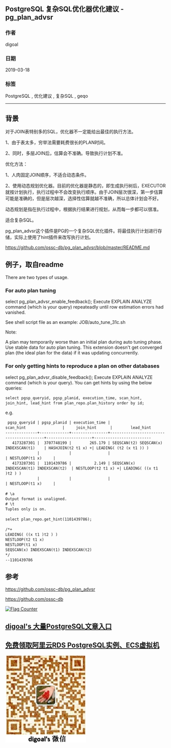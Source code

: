 ## PostgreSQL 复杂SQL优化器优化建议 - pg_plan_advsr  
        
### 作者        
digoal        
        
### 日期        
2019-03-18        
        
### 标签        
PostgreSQL , 优化建议 , 复杂SQL , geqo    
        
----        
        
## 背景    
对于JOIN表特别多的SQL，优化器不一定能给出最佳的执行方法。  
  
1、由于表太多，穷举法需要耗费很长的PLAN时间。  
  
2、同时，多层JOIN后，估算会不准确。导致执行计划不准。  
  
优化方法：  
  
1、人肉固定JOIN顺序，不适合动态条件。  
  
2、使用动态规划优化器。目前的优化器是静态的，即生成执行树后，EXECUTOR就按计划执行，执行过程中不会改变执行顺序。由于JOIN层次很深，第一步估算可能是准确的，但是层次越深，选择性估算就越不准确，所以总体计划会不好。  
  
动态规划是指在执行过程中，根据执行结果进行规划，从而每一步都可以很准。  
  
适合复杂SQL。  
  
pg_plan_advsr这个插件是PG的一个复杂SQL优化插件。将最佳执行计划进行存储，实际上使用了hint插件来改写执行计划。  
  
https://github.com/ossc-db/pg_plan_advsr/blob/master/README.md  
  
## 例子，取自readme  
There are two types of usage.  
  
### For auto plan tuning  
  
select pg_plan_advsr_enable_feedback(); Execute EXPLAIN ANALYZE command (which is your query) repeateadly until row estimation errors had vanished.  
  
See shell script file as an example: JOB/auto_tune_31c.sh  
  
Note:  
  
A plan may temporarily worse than an initial plan during auto tuning phase.  
Use stable data for auto plan tuning. This extension doesn't get converged plan (the ideal plan for the data) if it was updating concurrently.  
### For only getting hints to reproduce a plan on other databases  
  
select pg_plan_advsr_disable_feedback(); Execute EXPLAIN ANALYZE command (which is your query). You can get hints by using the below queries:  
  
```  
select pgsp_queryid, pgsp_planid, execution_time, scan_hint, join_hint, lead_hint from plan_repo.plan_history order by id;  
```  
  
e.g.  
  
```  
 pgsp_queryid | pgsp_planid | execution_time |                scan_hint                |     join_hint      |        lead_hint  
--------------+-------------+----------------+-----------------------------------------+--------------------+-------------------------  
   4173287301 |  3707748199 |        265.179 | SEQSCAN(t2) SEQSCAN(x) INDEXSCAN(t1)    | HASHJOIN(t2 t1 x) +| LEADING( (t2 (x t1 )) )  
              |             |                |                                         | NESTLOOP(t1 x)     |  
   4173287301 |  1101439786 |          2.149 | SEQSCAN(x) INDEXSCAN(t1) INDEXSCAN(t2)  | NESTLOOP(t2 t1 x) +| LEADING( ((x t1 )t2 ) )  
              |             |                |                                         | NESTLOOP(t1 x)     |  
  
# \a  
Output format is unaligned.  
# \t  
Tuples only is on.  
    
select plan_repo.get_hint(1101439786);  
    
/*+  
LEADING( ((x t1 )t2 ) )  
NESTLOOP(t2 t1 x)  
NESTLOOP(t1 x)  
SEQSCAN(x) INDEXSCAN(t1) INDEXSCAN(t2)  
*/  
--1101439786  
```  
  
## 参考    
https://github.com/ossc-db/pg_plan_advsr  
    
https://github.com/ossc-db  
     
    
<a rel="nofollow" href="http://info.flagcounter.com/h9V1"  ><img src="http://s03.flagcounter.com/count/h9V1/bg_FFFFFF/txt_000000/border_CCCCCC/columns_2/maxflags_12/viewers_0/labels_0/pageviews_0/flags_0/"  alt="Flag Counter"  border="0"  ></a>        
        
        
## [digoal's 大量PostgreSQL文章入口](https://github.com/digoal/blog/blob/master/README.md "22709685feb7cab07d30f30387f0a9ae")        
        
        
## [免费领取阿里云RDS PostgreSQL实例、ECS虚拟机](https://free.aliyun.com/ "57258f76c37864c6e6d23383d05714ea")        
     
  
![digoal's weixin](../pic/digoal_weixin.jpg "f7ad92eeba24523fd47a6e1a0e691b59")
  
